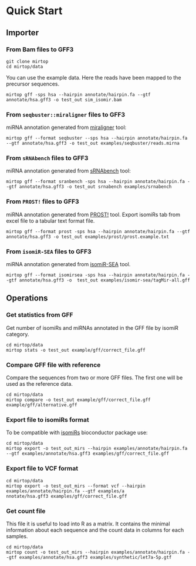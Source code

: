 # Quick Start

## Importer

### From Bam files to GFF3

```
git clone mirtop
cd mirtop/data
```

You can use the example data. Here the reads have been mapped to the precursor sequences.

```
mirtop gff -sps hsa --hairpin annotate/hairpin.fa --gtf annotate/hsa.gff3 -o test_out sim_isomir.bam
```

### From `seqbuster::miraligner` files to GFF3

miRNA annotation generated from [miraligner](https://github.com/lpantano/seqbuster) tool:

```
mirtop gff --format seqbuster --sps hsa --hairpin annotate/hairpin.fa --gtf annotate/hsa.gff3 -o test_out examples/seqbuster/reads.mirna
```

### From `sRNAbench` files to GFF3

miRNA annotation generated from [sRNAbench](http://bioinfo2.ugr.es:8080/ceUGR/srnabench/) tool:

```
mirtop gff --format sranbench -sps hsa --hairpin annotate/hairpin.fa --gtf annotate/hsa.gff3 -o test_out srnabench examples/srnabench
```

### From `PROST!` files to GFF3

miRNA annotation generated from [PROST!]() tool. Export isomiRs tab from excel file to a tabular text format file.

```
mirtop gff --format prost -sps hsa --hairpin annotate/hairpin.fa --gtf annotate/hsa.gff3 -o test_out examples/prost/prost.example.txt
```

### From `isomiR-SEA` files to GFF3

miRNA annotation generated from [isomiR-SEA]() tool.

```
mirtop gff --format isomirsea -sps hsa --hairpin annotate/hairpin.fa --gtf annotate/hsa.gff3 -o  test_out examples/isomir-sea/tagMir-all.gff
```

## Operations

### Get statistics from GFF

Get number of isomiRs and miRNAs annotated in the GFF file by isomiR category.

```
cd mirtop/data
mirtop stats -o test_out example/gff/correct_file.gff
```

### Compare GFF file with reference

Compare the sequences from two or more GFF files. The first one will be used as the reference data.

```
cd mirtop/data
mirtop compare -o test_out example/gff/correct_file.gff example/gff/alternative.gff
```
### Export file to isomiRs format

To be compatible with [isomiRs](https://bioconductor.org/packages/release/bioc/html/isomiRs.html) bioconductor package use:

```
cd mirtop/data
mirtop export -o test_out_mirs --hairpin examples/annotate/hairpin.fa --gtf examples/annotate/hsa.gff3 examples/gff/correct_file.gff                                   
```

### Export file to VCF format

```
cd mirtop/data
mirtop export -o test_out_mirs --format vcf --hairpin examples/annotate/hairpin.fa --gtf examples/a
nnotate/hsa.gff3 examples/gff/correct_file.gff
```

### Get count file

This file it is useful to load into R as a matrix. It contains the minimal information about each sequence and the count data in columns for each samples.

```
cd mirtop/data
mirtop count -o test_out_mirs --hairpin examples/annotate/hairpin.fa --gtf examples/annotate/hsa.gff3 examples/synthetic/let7a-5p.gtf                              
```
